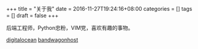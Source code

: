 +++
title = "关于我"
date = 2016-11-27T19:24:16+08:00
categories =  []
tags = []
draft = false
+++

后端工程师，Python忠粉，VIM党，喜欢有趣的事物。

[digitalocean](https://m.do.co/c/f803eaf1ddc4)
[bandwagonhost](https://bwh88.net/aff.php?aff=10011)






